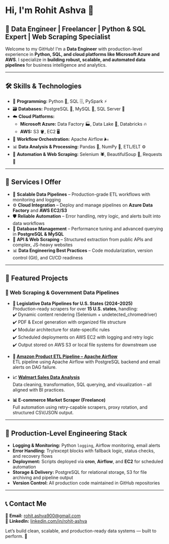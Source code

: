 # Hi, I'm Rohit Ashva 👋

## 🚀 Data Engineer | Freelancer | Python & SQL Expert | Web Scraping Specialist

Welcome to my GitHub! I'm a **Data Engineer** with production-level experience in **Python, SQL, and cloud platforms like Microsoft Azure and AWS**. I specialize in **building robust, scalable, and automated data pipelines** for business intelligence and analytics.

---

## 🛠️ Skills & Technologies

- 🔹 **Programming:** Python 🐍, SQL 🗄️, PySpark ⚡  
- 🗃️ **Databases:** PostgreSQL 🐘, MySQL 🏦, SQL Server 🏢  
- ☁️ **Cloud Platforms:**  
  - **Microsoft Azure:** Data Factory 🏭, Data Lake 🌊, Databricks 🔥  
  - **AWS:** S3 🪣, EC2 🖥️  
- 🔄 **Workflow Orchestration:** Apache Airflow 🌬️  
- 📊 **Data Analysis & Processing:** Pandas 🐼, NumPy 🔢, ETL/ELT ⚙️  
- 🤖 **Automation & Web Scraping:** Selenium 🕷️, BeautifulSoup 🍜, Requests 🔗  

---

## 💼 Services I Offer

- 🚀 **Scalable Data Pipelines** – Production-grade ETL workflows with monitoring and logging  
- ⚙️ **Cloud Integration** – Deploy and manage pipelines on **Azure Data Factory** and **AWS EC2/S3**  
- 🛡️ **Reliable Automation** – Error handling, retry logic, and alerts built into data workflows  
- 🔄 **Database Management** – Performance tuning and advanced querying in **PostgreSQL & MySQL**  
- 🔗 **API & Web Scraping** – Structured extraction from public APIs and complex, JS-heavy websites  
- 📊 **Data Engineering Best Practices** – Code modularization, version control (Git), and CI/CD readiness  

---

## 📂 Featured Projects

### 🧩 Web Scraping & Government Data Pipelines

- **📄 Legislative Data Pipelines for U.S. States (2024–2025)**  
  Production-ready scrapers for over **15 U.S. states**, handling:  
  ✔️ Dynamic content rendering (Selenium + undetected_chromedriver)  
  ✔️ PDF & Excel generation with organized file structure  
  ✔️ Modular architecture for state-specific rules  
  ✔️ Scheduled deployments on AWS EC2 with logging and retry logic  
  ✔️ Output stored on AWS S3 or local file systems for downstream use

- **📂 [Amazon Product ETL Pipeline – Apache Airflow](https://github.com/rohit-ashva900/apache_airflow_ETL_amazon)**  
  ETL pipeline using Apache Airflow with PostgreSQL backend and email alerts on DAG failure.

- **📈 [Walmart Sales Data Analysis](https://github.com/rohit-ashva900/walmart_Analysis)**  
  Data cleaning, transformation, SQL querying, and visualization – all aligned with BI practices.

- **📊 E-commerce Market Scraper (Freelance)**  
  Full automation using retry-capable scrapers, proxy rotation, and structured CSV/JSON output.

---

## 🔧 Production-Level Engineering Stack

- **Logging & Monitoring:** Python `logging`, Airflow monitoring, email alerts  
- **Error Handling:** Try/except blocks with fallback logic, status checks, and recovery flows  
- **Deployment:** Scripts deployed via **cron**, **Airflow**, and **EC2** for scheduled automation  
- **Storage & Delivery:** PostgreSQL for relational storage, S3 for file archiving and pipeline output  
- **Version Control:** All production code maintained in GitHub repositories  

---

## 📞 Contact Me

📧 **Email:** rohit.ashva900@gmail.com  
🔗 **LinkedIn:** [linkedin.com/in/rohit-ashva](https://www.linkedin.com/in/rohit-ashva)

Let’s build clean, scalable, and production-ready data systems — built to perform. 🚀
